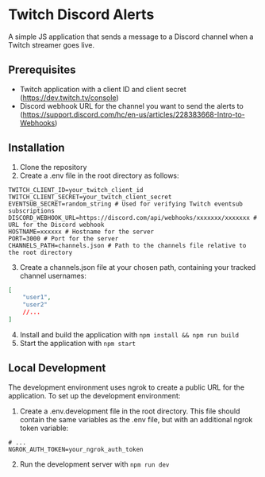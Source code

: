 # Twitch Discord Alerts
A simple JS application that sends a message to a Discord channel when a Twitch streamer goes live.

## Prerequisites
- Twitch application with a client ID and client secret (https://dev.twitch.tv/console)
- Discord webhook URL for the channel you want to send the alerts to (https://support.discord.com/hc/en-us/articles/228383668-Intro-to-Webhooks)

## Installation
1. Clone the repository
2. Create a .env file in the root directory as follows:
```env
TWITCH_CLIENT_ID=your_twitch_client_id
TWITCH_CLIENT_SECRET=your_twitch_client_secret
EVENTSUB_SECRET=random_string # Used for verifying Twitch eventsub subscriptions
DISCORD_WEBHOOK_URL=https://discord.com/api/webhooks/xxxxxxx/xxxxxxx # URL for the Discord webhook
HOSTNAME=xxxxxx # Hostname for the server
PORT=3000 # Port for the server
CHANNELS_PATH=channels.json # Path to the channels file relative to the root directory
```
3. Create a channels.json file at your chosen path, containing your tracked channel usernames:
```json
[
    "user1",
    "user2"
    //...
]
```
4. Install and build the application with `npm install && npm run build`
5. Start the application with `npm start`

## Local Development
The development environment uses ngrok to create a public URL for the application. To set up the development environment:
1. Create a .env.development file in the root directory. This file should contain the same variables as the .env file, but with an additional ngrok token variable:
```env
# ...
NGROK_AUTH_TOKEN=your_ngrok_auth_token
```
2. Run the development server with `npm run dev`

